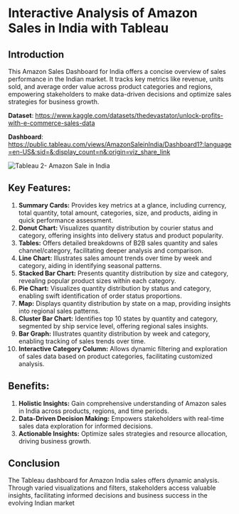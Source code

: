 # Interactive Analysis of Amazon Sales in India with Tableau


## Introduction
This Amazon Sales Dashboard for India offers a concise overview of sales performance in the Indian market. It tracks key metrics like revenue, units sold, and average order value across product categories and regions, empowering stakeholders to make data-driven decisions and optimize sales strategies for business growth.

**Dataset**: https://www.kaggle.com/datasets/thedevastator/unlock-profits-with-e-commerce-sales-data <br> 

**Dashboard**: https://public.tableau.com/views/AmazonSaleinIndia/Dashboard1?:language=en-US&:sid=&:display_count=n&:origin=viz_share_link

![Tableau 2- Amazon Sale in India](https://github.com/Anannya1234/Interactive-Analysis-of-Amazon-Sales-in-India-with-Tableau/assets/138116291/5f76ef8a-cd3a-44e5-a455-b5158ab46683)

## Key Features:

1. **Summary Cards:** Provides key metrics at a glance, including currency, total quantity, total amount, categories, size, and products, aiding in quick performance assessment.
2. **Donut Chart:** Visualizes quantity distribution by courier status and category, offering insights into delivery status and product popularity.
3. **Tables:** Offers detailed breakdowns of B2B sales quantity and sales channel/category, facilitating deeper analysis and comparison.
4. **Line Chart:** Illustrates sales amount trends over time by week and category, aiding in identifying seasonal patterns.
5. **Stacked Bar Chart:** Presents quantity distribution by size and category, revealing popular product sizes within each category.
6. **Pie Chart:** Visualizes quantity distribution by status and category, enabling swift identification of order status proportions.
7. **Map:** Displays quantity distribution by state on a map, providing insights into regional sales patterns.
8. **Cluster Bar Chart:** Identifies top 10 states by quantity and category, segmented by ship service level, offering regional sales insights.
9. **Bar Graph:** Illustrates quantity distribution by week and category, enabling tracking of sales trends over time.
10. **Interactive Category Column:** Allows dynamic filtering and exploration of sales data based on product categories, facilitating customized analysis.

## **Benefits:**

1. **Holistic Insights:** Gain comprehensive understanding of Amazon sales in India across products, regions, and time periods.
2. **Data-Driven Decision Making:** Empowers stakeholders with real-time sales data exploration for informed decisions.
3. **Actionable Insights:** Optimize sales strategies and resource allocation, driving business growth. 

## Conclusion
The Tableau dashboard for Amazon India sales offers dynamic analysis. Through varied visualizations and filters, stakeholders access valuable insights, facilitating informed decisions and business success in the evolving Indian market
